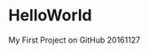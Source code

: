 # HelloWorld
My First Project on GitHub 20161127

<?php

  echo 'Hello World!';
  echo 'This is my first item on GitHub';

?>
